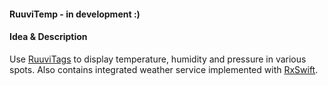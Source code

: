 #### RuuviTemp - in development :)

#### Idea & Description
Use [RuuviTags](https://ruuvi.com/) to display temperature, humidity and pressure in various spots. Also contains integrated weather service implemented with [RxSwift](https://github.com/ReactiveX/RxSwift).

